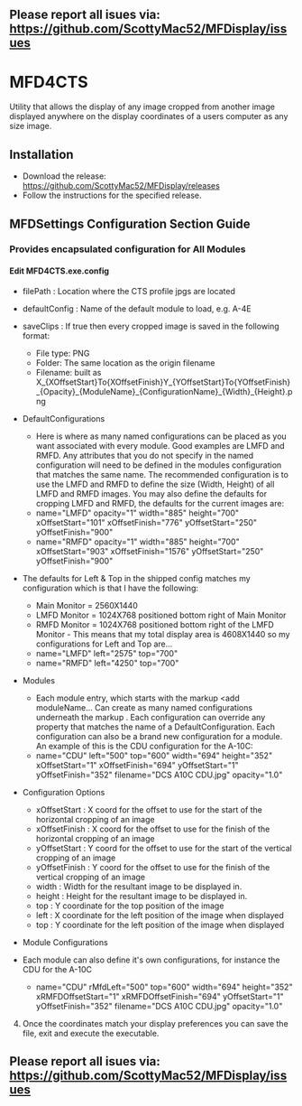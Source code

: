 ## Please report all isues via: https://github.com/ScottyMac52/MFDisplay/issues

# MFD4CTS
Utility that allows the display of any image cropped from another image displayed anywhere on the display coordinates of a users computer as any size image.

## Installation
 - Download the release: https://github.com/ScottyMac52/MFDisplay/releases
 - Follow the instructions for the specified release.

 ## MFDSettings Configuration Section Guide
  ### Provides encapsulated configuration for All Modules
  #### Edit MFD4CTS.exe.config 
  - filePath : Location where the CTS profile jpgs are located 
  - defaultConfig : Name of the default module to load, e.g. A-4E
  - saveClips : If true then every cropped image is saved in the following format:
    - File type: PNG
    - Folder: The same location as the origin filename
    - Filename: built as 
 X_{XOffsetStart}To{XOffsetFinish}Y_{YOffsetStart}To{YOffsetFinish}\_{Opacity}\_{ModuleName}\_{ConfigurationName}\_{Width}\_{Height}.png     
  - DefaultConfigurations
    - Here is where as many named configurations can be placed as you want associated with every module. Good examples are LMFD and RMFD. Any attributes that you do not specify in the named configuration will need to be defined in the modules configuration that matches the same name. The recommended configuration is to use the LMFD and RMFD to define the size (Width, Height) of all LMFD and RMFD images. You may also define the defaults for cropping LMFD and RMFD, the defaults for the current images are:
    - name="LMFD" opacity="1" width="885" height="700" xOffsetStart="101" xOffsetFinish="776" yOffsetStart="250" yOffsetFinish="900"
    - name="RMFD" opacity="1" width="885" height="700" xOffsetStart="903" xOffsetFinish="1576" yOffsetStart="250" yOffsetFinish="900"

   - The defaults for Left & Top in the shipped config matches my configuration which is that I have the following:
     - Main Monitor = 2560X1440
     - LMFD Monitor = 1024X768 positioned bottom right of Main Monitor
     - RMFD Monitor = 1024X768 positioned bottom right of the LMFD Monitor
    - This means that my total display area is 4608X1440 so my configurations for Left and Top are...
      - name="LMFD" left="2575" top="700"
      - name="RMFD" left="4250" top="700"

  - Modules
    - Each module entry, which starts with the markup <add moduleName... Can create as many named configurations underneath the markup <Configurations>. Each configuration can override any property that matches the name of a DefaultConfiguration. Each configuration can also be a brand new configuration for a module. An example of this is the CDU configuration for the A-10C:
    - name="CDU" left="500" top="600" width="694" height="352" xOffsetStart="1" xOffsetFinish="694" yOffsetStart="1" yOffsetFinish="352" filename="DCS A10C CDU.jpg" opacity="1.0"
    
  - Configuration Options
    - xOffsetStart : X coord for the offset to use for the start of the horizontal cropping of an image
    - xOffsetFinish : X coord for the offset to use for the finish of the horizontal cropping of an image
    - yOffsetStart : Y coord for the offset to use for the start of the vertical cropping of an image
    - yOffsetFinish : Y coord for the offset to use for the finish of the vertical cropping of an image
    - width : Width for the resultant image to be displayed in.
    - height : Height for the resultant image to be displayed in.
    - top : Y coordinate for the top position of the image 
    - left : X coordinate for the left position of the image when displayed
    - top : Y coordinate for the left position of the image when displayed
 
  - Module Configurations
   - Each module can also define it's own configurations, for instance the CDU for the A-10C
     - name="CDU" rMfdLeft="500" top="600" width="694" height="352" xRMFDOffsetStart="1" xRMFDOffsetFinish="694" yOffsetStart="1" yOffsetFinish="352" filename="DCS A10C CDU.jpg" opacity="1.0"
    
  4. Once the coordinates match your display preferences you can save the file, exit and execute the executable.

## Please report all isues via: https://github.com/ScottyMac52/MFDisplay/issues

